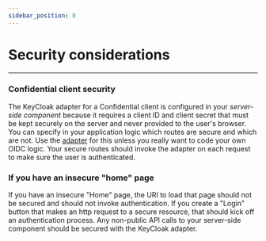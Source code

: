 ```yaml
---
sidebar_position: 8
---
```


# Security considerations

---
### Confidential client security

The KeyCloak adapter for a Confidential client is configured in your *server-side component* because it requires a client ID and client secret that must be kept securely on the server and never provided to the user's browser. You can specify in your application logic which routes are secure and which are not. Use the [adapter](settingup-adapter) for this unless you really want to code your own OIDC logic. Your secure routes should invoke the adapter on each request to make sure the user is authenticated.



### If you have an insecure "home" page

If you have an insecure "Home" page, the URI to load that page should not be secured and should not invoke authentication. If you create a "Login" button that makes an http request to a secure resource, that should kick off an authentication process. Any non-public API calls to your server-side component should be secured with the KeyCloak adapter.


